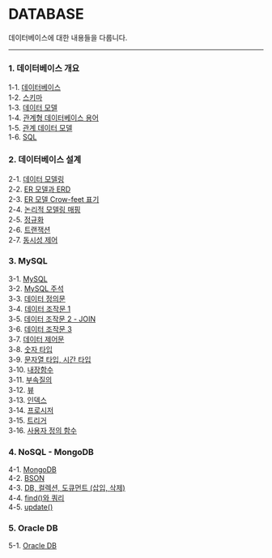 # DATABASE

데이터베이스에 대한 내용들을 다룹니다. <br/>

---

### 1. 데이터베이스 개요

1-1. [데이터베이스](https://velog.io/@bami/%EB%8D%B0%EC%9D%B4%ED%84%B0%EB%B2%A0%EC%9D%B4%EC%8A%A4) <br/>
1-2. [스키마](https://velog.io/@bami/%EC%8A%A4%ED%82%A4%EB%A7%88) <br/>
1-3. [데이터 모델](https://velog.io/@bami/%EB%8D%B0%EC%9D%B4%ED%84%B0-%EB%AA%A8%EB%8D%B8) <br/>
1-4. [관계형 데이터베이스 용어](https://velog.io/@bami/%EA%B4%80%EA%B3%84%ED%98%95-%EB%8D%B0%EC%9D%B4%ED%84%B0%EB%B2%A0%EC%9D%B4%EC%8A%A4-%EC%9A%A9%EC%96%B4) <br/>
1-5. [관계 데이터 모델](https://velog.io/@bami/RDBM-%EA%B4%80%EA%B3%84-%EB%8D%B0%EC%9D%B4%ED%84%B0-%EB%AA%A8%EB%8D%B8) <br/>
1-6. [SQL](https://velog.io/@bami/RDBMS-SQL) <br/>

### 2. 데이터베이스 설계

2-1. [데이터 모델링](https://velog.io/@bami/%EB%8D%B0%EC%9D%B4%ED%84%B0-%EB%AA%A8%EB%8D%B8%EB%A7%81) <br/>
2-2. [ER 모델과 ERD](https://velog.io/@bami/ER-%EB%AA%A8%EB%8D%B8%EA%B3%BC-ER-%EB%8B%A4%EC%9D%B4%EC%96%B4%EA%B7%B8%EB%9E%A8) <br/>
2-3. [ER 모델 Crow-feet 표기](https://velog.io/@bami/ER-%EB%AA%A8%EB%8D%B8%EA%B3%BC-Crow-feet-%ED%91%9C%EA%B8%B0%EB%B2%95) <br/>
2-4. [논리적 모델링 매핑](https://velog.io/@bami/ER-%EB%AA%A8%EB%8D%B8-%EB%85%BC%EB%A6%AC%EC%A0%81-%EB%AA%A8%EB%8D%B8%EB%A7%81-%EB%A7%A4%ED%95%91) <br/>
2-5. [정규화](https://velog.io/@bami/%EC%A0%95%EA%B7%9C%ED%99%94) <br/>
2-6. [트랜잭션](https://velog.io/@bami/%ED%8A%B8%EB%9E%9C%EC%9E%AD%EC%85%98) <br/>
2-7. [동시성 제어](https://velog.io/@bami/%EB%8F%99%EC%8B%9C%EC%84%B1-%EC%A0%9C%EC%96%B4) <br/>

### 3. MySQL

3-1. [MySQL](https://velog.io/@bami/MySQL-MySQL) <br/>
3-2. [MySQL 주석](https://velog.io/@bami/MySQL-%EC%A3%BC%EC%84%9D) <br/>
3-3. [데이터 정의문](https://velog.io/@bami/MySQL-%EB%8D%B0%EC%9D%B4%ED%84%B0-%EC%A0%95%EC%9D%98%EB%AC%B8-DDL) <br/>
3-4. [데이터 조작문 1](https://velog.io/@bami/MySQL-%EB%8D%B0%EC%9D%B4%ED%84%B0-%EC%A1%B0%EC%9E%91%EB%AC%B8-DML) <br/>
3-5. [데이터 조작문 2 - JOIN](https://velog.io/@bami/MySQL-%EB%8D%B0%EC%9D%B4%ED%84%B0-%EC%A1%B0%EC%9E%91%EB%AC%B8-DML-JOIN) <br/>
3-6. [데이터 조작문 3](https://velog.io/@bami/MySQL-%EB%8D%B0%EC%9D%B4%ED%84%B0-%EC%A1%B0%EC%9E%91%EB%AC%B8-DML-UNION-SUB-QUERY) <br/>
3-7. [데이터 제어문](https://velog.io/@bami/MySQL-%EB%8D%B0%EC%9D%B4%ED%84%B0-%EC%A0%9C%EC%96%B4%EB%AC%B8-DCL) <br/>
3-8. [숫자 타입](https://velog.io/@bami/MySQL-%EC%88%AB%EC%9E%90-%ED%83%80%EC%9E%85) <br/>
3-9. [문자열 타입, 시간 타입](https://velog.io/@bami/MySQL-%EB%AC%B8%EC%9E%90%EC%97%B4-%ED%83%80%EC%9E%85) <br/>
3-10. [내장함수](https://velog.io/@bami/MySQL-%EB%82%B4%EC%9E%A5-%ED%95%A8%EC%88%98) <br/>
3-11. [부속질의](https://velog.io/@bami/MySQL-%EB%B6%80%EC%86%8D%EC%A7%88%EC%9D%98) <br/>
3-12. [뷰](https://velog.io/@bami/MySQL-%EB%B7%B0) <br/>
3-13. [인덱스](https://velog.io/@bami/MySQL-%EC%9D%B8%EB%8D%B1%EC%8A%A4) <br/>
3-14. [프로시저](https://velog.io/@bami/MySQL-%ED%94%84%EB%A1%9C%EC%8B%9C%EC%A0%80) <br/>
3-15. [트리거](https://velog.io/@bami/MySQL-%ED%8A%B8%EB%A6%AC%EA%B1%B0) <br/>
3-16. [사용자 정의 함수](https://velog.io/@bami/MySQL-%EC%82%AC%EC%9A%A9%EC%9E%90-%EC%A0%95%EC%9D%98-%ED%95%A8%EC%88%98) <br/>

### 4. NoSQL - MongoDB

4-1. [MongoDB](https://velog.io/@bami/MongoDB-%EB%AA%BD%EA%B3%A0DB) <br/>
4-2. [BSON](https://velog.io/@bami/MongoDB-BSON) <br/>
4-3. [DB, 컬렉션, 도큐먼트 (삽입, 삭제)](https://velog.io/@bami/MongoDB-%EB%8D%B0%EC%9D%B4%ED%84%B0%EB%B2%A0%EC%9D%B4%EC%8A%A4-%EC%BB%AC%EB%A0%89%EC%85%98) <br/>
4-4. [find()와 쿼리](https://velog.io/@bami/MongoDB-find%EC%99%80-%EC%97%B0%EC%82%B0%EC%9E%90) <br/>
4-5. [update()](https://velog.io/@bami/MongoDB-update%EC%99%80-%EA%B8%B0%EC%A1%B4-%EB%8D%B0%EC%9D%B4%ED%84%B0-%EC%88%98%EC%A0%95%ED%95%98%EA%B8%B0) <br/>

### 5. Oracle DB

5-1. [Oracle DB](https://velog.io/@bami/Oracle-%EC%98%A4%EB%9D%BC%ED%81%B4-%EB%8D%B0%EC%9D%B4%ED%84%B0%EB%B2%A0%EC%9D%B4%EC%8A%A4-m83lpn9e) <br/>
